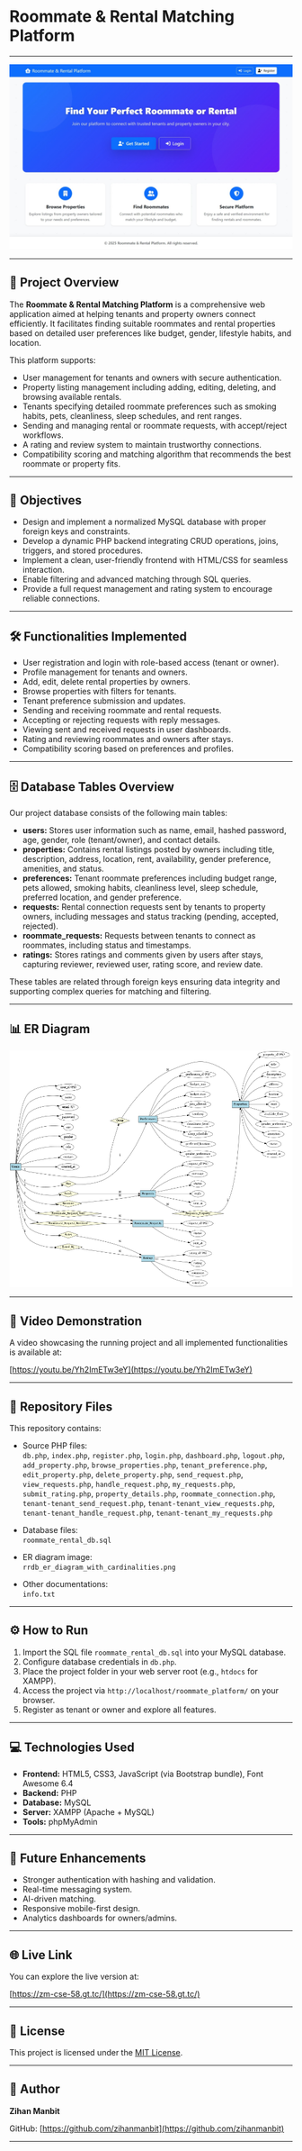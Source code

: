 # Roommate & Rental Matching Platform 

---

![Home Page Screenshot](roommate_platform/home_page_ss.jpeg)

---

## 🧾 Project Overview

The **Roommate & Rental Matching Platform** is a comprehensive web application aimed at helping tenants and property owners connect efficiently. It facilitates finding suitable roommates and rental properties based on detailed user preferences like budget, gender, lifestyle habits, and location.

This platform supports:
- User management for tenants and owners with secure authentication.
- Property listing management including adding, editing, deleting, and browsing available rentals.
- Tenants specifying detailed roommate preferences such as smoking habits, pets, cleanliness, sleep schedules, and rent ranges.
- Sending and managing rental or roommate requests, with accept/reject workflows.
- A rating and review system to maintain trustworthy connections.
- Compatibility scoring and matching algorithm that recommends the best roommate or property fits.

---

## 🎯 Objectives

- Design and implement a normalized MySQL database with proper foreign keys and constraints.
- Develop a dynamic PHP backend integrating CRUD operations, joins, triggers, and stored procedures.
- Implement a clean, user-friendly frontend with HTML/CSS for seamless interaction.
- Enable filtering and advanced matching through SQL queries.
- Provide a full request management and rating system to encourage reliable connections.

---

## 🛠️ Functionalities Implemented 

- User registration and login with role-based access (tenant or owner).
- Profile management for tenants and owners.
- Add, edit, delete rental properties by owners.
- Browse properties with filters for tenants.
- Tenant preference submission and updates.
- Sending and receiving roommate and rental requests.
- Accepting or rejecting requests with reply messages.
- Viewing sent and received requests in user dashboards.
- Rating and reviewing roommates and owners after stays.
- Compatibility scoring based on preferences and profiles.

---

## 🗄️ Database Tables Overview

Our project database consists of the following main tables:

- **users:** Stores user information such as name, email, hashed password, age, gender, role (tenant/owner), and contact details.
- **properties:** Contains rental listings posted by owners including title, description, address, location, rent, availability, gender preference, amenities, and status.
- **preferences:** Tenant roommate preferences including budget range, pets allowed, smoking habits, cleanliness level, sleep schedule, preferred location, and gender preference.
- **requests:** Rental connection requests sent by tenants to property owners, including messages and status tracking (pending, accepted, rejected).
- **roommate_requests:** Requests between tenants to connect as roommates, including status and timestamps.
- **ratings:** Stores ratings and comments given by users after stays, capturing reviewer, reviewed user, rating score, and review date.

These tables are related through foreign keys ensuring data integrity and supporting complex queries for matching and filtering.

---

## 📊 ER Diagram



![ER Diagram (with cardinalities)](roommate_platform/rrdb_er_diagram_with_cardinalities.png)




---

## 🎥 Video Demonstration

A video showcasing the running project and all implemented functionalities is available at:

[https://youtu.be/Yh2ImETw3eY](https://youtu.be/Yh2ImETw3eY)

---

## 📂 Repository Files

This repository contains:

- Source PHP files:  
`db.php`, `index.php`, `register.php`, `login.php`, `dashboard.php`, `logout.php`, `add_property.php`, `browse_properties.php`, `tenant_preference.php`, `edit_property.php`, `delete_property.php`, `send_request.php`, `view_requests.php`, `handle_request.php`, `my_requests.php`, `submit_rating.php`, `property_details.php`, `roommate_connection.php`, `tenant-tenant_send_request.php`, `tenant-tenant_view_requests.php`, `tenant-tenant_handle_request.php`, `tenant-tenant_my_requests.php`

- Database files:  
  `roommate_rental_db.sql`

- ER diagram image:   
  `rrdb_er_diagram_with_cardinalities.png` 

- Other documentations:  
  `info.txt`

---

## ⚙️ How to Run

1. Import the SQL file `roommate_rental_db.sql` into your MySQL database.
2. Configure database credentials in `db.php`.
3. Place the project folder in your web server root (e.g., `htdocs` for XAMPP).
4. Access the project via `http://localhost/roommate_platform/` on your browser.
5. Register as tenant or owner and explore all features.

---

## 💻 Technologies Used

- **Frontend:** HTML5, CSS3, JavaScript (via Bootstrap bundle), Font Awesome 6.4  
- **Backend:** PHP 
- **Database:** MySQL
- **Server:** XAMPP (Apache + MySQL) 
- **Tools:** phpMyAdmin

---

## 🧩 Future Enhancements  
  
- Stronger authentication with hashing and validation.
- Real-time messaging system.
- AI-driven matching.
- Responsive mobile-first design.
- Analytics dashboards for owners/admins. 

---

## 🌐 Live Link

You can explore the live version at:

[https://zm-cse-58.gt.tc/](https://zm-cse-58.gt.tc/)

---

## 📜 License

This project is licensed under the [MIT License](LICENSE).

---

## 👤 Author

**Zihan Manbit**

GitHub: [https://github.com/zihanmanbit](https://github.com/zihanmanbit)

---
